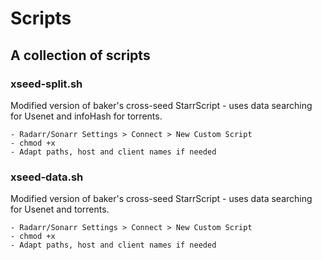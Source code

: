 # Scripts
## A collection of scripts

### xseed-split.sh
Modified version of baker's cross-seed StarrScript - uses data searching for Usenet and infoHash for torrents.
```
- Radarr/Sonarr Settings > Connect > New Custom Script
- chmod +x 
- Adapt paths, host and client names if needed
```

### xseed-data.sh
Modified version of baker's cross-seed StarrScript - uses data searching for Usenet and torrents.
```
- Radarr/Sonarr Settings > Connect > New Custom Script
- chmod +x 
- Adapt paths, host and client names if needed
```
